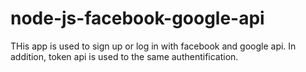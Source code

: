 # node-js-facebook-google-api
THis app is used to sign up or log in with facebook and google api. In addition, token api is used to the same authentification.
